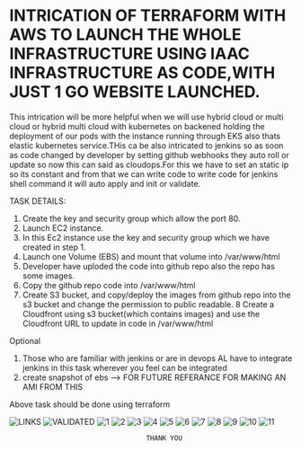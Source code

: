 # INTRICATION OF TERRAFORM WITH AWS TO LAUNCH THE WHOLE INFRASTRUCTURE USING IAAC INFRASTRUCTURE AS CODE,WITH JUST 1 GO WEBSITE LAUNCHED.
This intrication will be more helpful when we will use hybrid cloud or multi cloud or hybrid multi cloud with kubernetes on backened holding the deployment of our pods with the instance running through EKS also thats elastic kubernetes service.THis ca be also intricated to jenkins so as soon as code changed by developer by setting github webhooks they auto roll or update so now this can said as cloudops.For this we have to set an static ip so its constant and from that we can write code to write code for jenkins shell command it will auto apply and init or validate.

TASK DETAILS:

1. Create the key and security group which allow the port 80.
2. Launch EC2 instance.
3. In this Ec2 instance use the key and security group which we have created in step 1.
4. Launch one Volume (EBS) and mount that volume into /var/www/html
5. Developer have uploded the code into github repo also the repo has some images.
6. Copy the github repo code into /var/www/html
7. Create S3 bucket, and copy/deploy the images from github repo into the s3 bucket and change the permission to public readable.
8 Create a Cloudfront using s3 bucket(which contains images) and use the Cloudfront URL to  update in code in /var/www/html


Optional
1) Those who are familiar with jenkins or are in devops AL have to integrate jenkins in this task wherever you feel can be integrated
2) create snapshot of ebs --> FOR FUTURE REFERANCE FOR MAKING AN AMI FROM THIS

Above task should be done using terraform


![LINKS](code_success_images/LINKS.png)
![VALIDATED](code_success_images/VALIDATIONSUCCESS.png)
![1](code_success_images/sg-created.png)
![2](code_success_images/key-pair-creted.png)
![3](code_success_images/SAVEDKEY.png)
![4](code_success_images/volume-created.png)
![5](code_success_images/instance-running.png)
![6](code_success_images/S31.png)
![7](code_success_images/S3.png)
![8](code_success_images/CLOUDFRONTPROGRESS.png)
![9](code_success_images/CLOUDFRONTDEPLOYED.png)
![10](code_success_images/WEBSITE.png)
![11](code_success_images/WEBSITE-CONTINUE.png)

                                      THANK YOU
